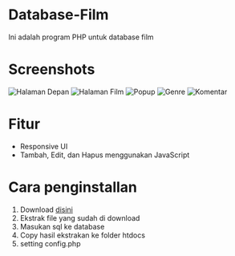 # Database-Film
Ini adalah program PHP untuk database film

# Screenshots
![Halaman Depan](https://i.ibb.co/HPKjCkw/1-film.jpg)
![Halaman Film](https://i.ibb.co/BgwksjC/2-film.jpg)
![Popup](https://i.ibb.co/RbZcRdT/3-film.jpg)
![Genre](https://i.ibb.co/x3Ks3JJ/4-film.jpg)
![Komentar](https://i.ibb.co/r3S58Dn/5-film.jpg)

# Fitur
- Responsive UI
- Tambah, Edit, dan Hapus menggunakan JavaScript

# Cara penginstallan
1. Download [disini](https://github.com/rifaldi34/database-film/archive/master.zip)
2. Ekstrak file yang sudah di download
3. Masukan sql ke database
4. Copy hasil ekstrakan ke folder htdocs
5. setting config.php
